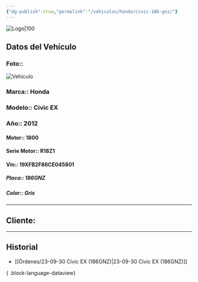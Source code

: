 ```yaml
---
{"dg-publish":true,"permalink":"/vehiculos/honda/civic-186-gnz/"}
---
```


![Logo|100](http://drive.google.com/uc?export=view&id=137fl3TIZ0-PU8b-Pt0bsjclwHub_u78G)

## Datos del Vehículo 
### Foto:: 
![Vehículo](http://drive.google.com/uc?export=view&id=1ksXJCe6VfkpIrwg1MQ33XOtLJlsOQ7Cg)

### Marca:: Honda
### Modelo:: Civic EX
### Año:: 2012
#### Motor:: 1800
#### Serie Motor:: R18Z1
#### Vin:: 19XFB2F86CE045801
##### Placa:: 186GNZ
##### Color:: Gris
---

## Cliente:



---

## Historial

- [[Órdenes/23-09-30 Civic EX (186GNZ)\|23-09-30 Civic EX (186GNZ)]]

{ .block-language-dataview} 